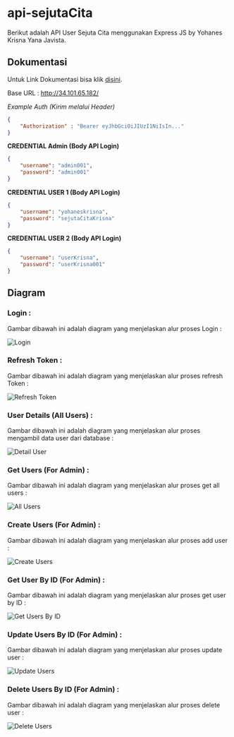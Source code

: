 ﻿# api-sejutaCita

Berikut adalah API User Sejuta Cita menggunakan Express JS by Yohanes Krisna Yana Javista.

## Dokumentasi
Untuk Link Dokumentasi bisa klik [disini](http://34.101.65.182/api-docs/).

Base URL : http://34.101.65.182/

*Example Auth (Kirim melalui Header)*
```json
{
    "Authorization" : "Bearer eyJhbGciOiJIUzI1NiIsIn..."
}
```

**CREDENTIAL Admin (Body API Login)**
```json
{
    "username": "admin001",
    "password": "admin001"
}
```

**CREDENTIAL USER 1 (Body API Login)**
```json
{
    "username": "yohaneskrisna",
    "password": "sejutaCitaKrisna"
}
```

**CREDENTIAL USER 2 (Body API Login)**
```json
{
    "username": "userKrisna",
    "password": "userKrisna001"
}
```

## Diagram
### Login : 
Gambar dibawah ini adalah diagram yang menjelaskan alur proses Login :

![Login](doc/login.drawio.png)

### Refresh Token : 
Gambar dibawah ini adalah diagram yang menjelaskan alur proses refresh Token :

![Refresh Token](doc/refresh%20Token.drawio.png)

### User Details (All Users) : 
Gambar dibawah ini adalah diagram yang menjelaskan alur proses mengambil data user dari database :

![Detail User](doc/User%20Detail.drawio.png)

### Get Users (For Admin) : 
Gambar dibawah ini adalah diagram yang menjelaskan alur proses get all users :

![All Users](doc/Get%20Users.drawio.png)


### Create Users (For Admin) : 
Gambar dibawah ini adalah diagram yang menjelaskan alur proses add user :

![Create Users](doc/Create%20Users.drawio.png)

### Get User By ID (For Admin) : 
Gambar dibawah ini adalah diagram yang menjelaskan alur proses get user by ID :

![Get Users By ID](doc/Get%20User%20By%20ID.drawio.png)

### Update Users By ID (For Admin) : 
Gambar dibawah ini adalah diagram yang menjelaskan alur proses update user :

![Update Users](doc/Update%20User.drawio.png)

### Delete Users By ID (For Admin) : 
Gambar dibawah ini adalah diagram yang menjelaskan alur proses delete user :

![Delete Users](doc/Delete%20User.drawio.png)
